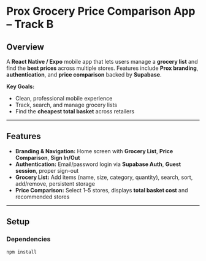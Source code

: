 # **Prox Grocery Price Comparison App – Track B**

## **Overview**
A **React Native / Expo** mobile app that lets users manage a **grocery list** and find the **best prices** across multiple stores. Features include **Prox branding**, **authentication**, and **price comparison** backed by **Supabase**.

**Key Goals:**
- Clean, professional mobile experience  
- Track, search, and manage grocery lists  
- Find the **cheapest total basket** across retailers  

---

## **Features**
- **Branding & Navigation:** Home screen with **Grocery List**, **Price Comparison**, **Sign In/Out**  
- **Authentication:** Email/password login via **Supabase Auth**, **Guest session**, proper sign-out  
- **Grocery List:** Add items (name, size, category, quantity), search, sort, add/remove, persistent storage  
- **Price Comparison:** Select 1–5 stores, displays **total basket cost** and recommended stores  

---

## **Setup**

### **Dependencies**
```bash
npm install
